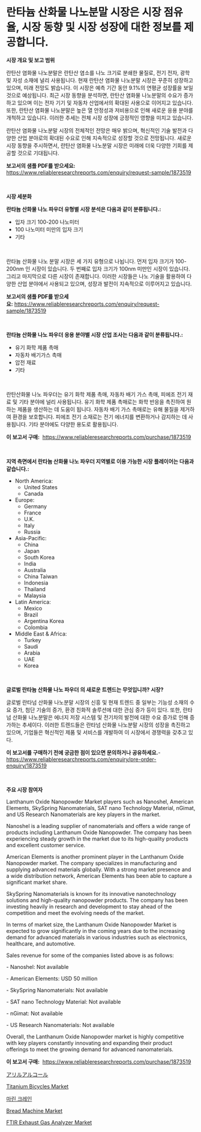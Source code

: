 <p><h1>란타늄 산화물 나노분말 시장은 시장 점유율, 시장 동향 및 시장 성장에 대한 정보를 제공합니다.</h1></p><p><strong>시장 개요 및 보고 범위</strong></p>
<p><p>란탄산 염화물 나노분말은 란탄산 염소를 나노 크기로 분쇄한 물질로, 전기 전자, 광학 및 자성 소재에 널리 사용됩니다. 현재 란탄산 염화물 나노분말 시장은 꾸준히 성장하고 있으며, 미래 전망도 밝습니다. 이 시장은 예측 기간 동안 9.1%의 연평균 성장률을 보일 것으로 예상됩니다. 최근 시장 동향을 분석하면, 란탄산 염화물 나노분말의 수요가 증가하고 있으며 이는 전자 기기 및 자동차 산업에서의 확대된 사용으로 이어지고 있습니다. 또한, 란탄산 염화물 나노분말은 높은 열 안정성과 저비용으로 인해 새로운 응용 분야를 개척하고 있습니다. 이러한 추세는 전체 시장 성장에 긍정적인 영향을 미치고 있습니다.</p><p>란탄산 염화물 나노분말 시장의 전체적인 전망은 매우 밝으며, 혁신적인 기술 발전과 다양한 산업 분야로의 확대된 수요로 인해 지속적으로 성장할 것으로 전망됩니다. 새로운 시장 동향을 주시하면서, 란탄산 염화물 나노분말 시장은 미래에 더욱 다양한 기회를 제공할 것으로 기대됩니다.</p></p>
<p><strong>보고서의 샘플 PDF를 받으세요:</strong> <a href="https://www.reliableresearchreports.com/enquiry/request-sample/1873519">https://www.reliableresearchreports.com/enquiry/request-sample/1873519</a></p>
<p>&nbsp;</p>
<p><strong>시장 세분화</strong></p>
<p><strong>란타늄 산화물 나노 파우더 유형별 시장 분석은 다음과 같이 분류됩니다.:</strong></p>
<p><ul><li>입자 크기 100-200 나노미터</li><li>100 나노미터 미만의 입자 크기</li><li>기타</li></ul></p>
<p>&nbsp;</p>
<p><p>란타늄 산화물 나노 분말 시장은 세 가지 유형으로 나뉩니다. 먼저 입자 크기가 100-200nm 인 시장이 있습니다. 두 번째로 입자 크기가 100nm 미만인 시장이 있습니다. 그리고 마지막으로 다른 시장이 존재합니다. 이러한 시장들은 나노 기술을 활용하여 다양한 산업 분야에서 사용되고 있으며, 성장과 발전이 지속적으로 이루어지고 있습니다.</p></p>
<p><strong>보고서의 샘플 PDF를 받으세요:</strong>&nbsp;<a href="https://www.reliableresearchreports.com/enquiry/request-sample/1873519">https://www.reliableresearchreports.com/enquiry/request-sample/1873519</a></p>
<p>&nbsp;</p>
<p><strong> 란타늄 산화물 나노 파우더 응용 분야별 시장 산업 조사는 다음과 같이 분류됩니다.:</strong></p>
<p><ul><li>유기 화학 제품 촉매</li><li>자동차 배기가스 촉매</li><li>압전 재료</li><li>기타</li></ul></p>
<p>&nbsp;</p>
<p><p>란탄산화물 나노 파우더는 유기 화학 제품 촉매, 자동차 배기 가스 촉매, 피에조 전기 재료 및 기타 분야에 널리 사용됩니다. 유기 화학 제품 촉매로는 화학 반응을 촉진하여 원하는 제품을 생산하는 데 도움이 됩니다. 자동차 배기 가스 촉매로는 유해 물질을 제거하여 환경을 보호합니다. 피에조 전기 소재로는 전기 에너지를 변환하거나 감지하는 데 사용됩니다. 기타 분야에도 다양한 용도로 활용됩니다.</p></p>
<p><strong>이 보고서 구매:</strong>&nbsp; <a href="https://www.reliableresearchreports.com/purchase/1873519">https://www.reliableresearchreports.com/purchase/1873519</a></p>
<p>&nbsp;</p>
<p><strong>지역 측면에서 란타늄 산화물 나노 파우더 지역별로 이용 가능한 시장 플레이어는 다음과 같습니다.:</strong></p>
<p><ul>
    <li>
        North America:
        <ul>
            <li>United States</li>
            <li>Canada</li>
        </ul>
    </li>
    <li>
        Europe:
        <ul>
            <li>Germany</li>
            <li>France</li>
            <li>U.K.</li>
            <li>Italy</li>
            <li>Russia</li>
        </ul>
    </li>
    <li>
        Asia-Pacific:
        <ul>
            <li>China</li>
            <li>Japan</li>
            <li>South Korea</li>
            <li>India</li>
            <li>Australia</li>
            <li>China Taiwan</li>
            <li>Indonesia</li>
            <li>Thailand</li>
            <li>Malaysia</li>
        </ul>
    </li>
    <li>
        Latin America:
        <ul>
            <li>Mexico</li>
            <li>Brazil</li>
            <li>Argentina Korea</li>
            <li>Colombia</li>
        </ul>
    </li>
    <li>
        Middle East & Africa:
        <ul>
            <li>Turkey</li>
            <li>Saudi</li>
            <li>Arabia</li>
            <li>UAE</li>
            <li>Korea</li>
        </ul>
    </li>
    </ul></p>
<p>&nbsp;</p>
<p><strong>글로벌 란타늄 산화물 나노 파우더 의 새로운 트렌드는 무엇입니까? 시장?</strong></p>
<p><p>글로벌 란타넘 산화물 나노분말 시장의 신흥 및 현재 트렌드 중 일부는 기능성 소재의 수요 증가, 첨단 기술의 증가, 환경 친화적 솔루션에 대한 관심 증가 등이 있다. 또한, 란타넘 산화물 나노분말은 에너지 저장 시스템 및 전기차의 발전에 대한 수요 증가로 인해 증가하는 추세이다. 이러한 트렌드들은 란타넘 산화물 나노분말 시장의 성장을 촉진하고 있으며, 기업들은 혁신적인 제품 및 서비스를 개발하여 이 시장에서 경쟁력을 갖추고 있다.</p></p>
<p><strong>이 보고서를 구매하기 전에 궁금한 점이 있으면 문의하거나 공유하세요.</strong>- <a href="https://www.reliableresearchreports.com/enquiry/pre-order-enquiry/1873519">https://www.reliableresearchreports.com/enquiry/pre-order-enquiry/1873519</a></p>
<p>&nbsp;</p>
<p><strong>주요 시장 참여자</strong></p>
<p><p>Lanthanum Oxide Nanopowder Market players such as Nanoshel, American Elements, SkySpring Nanomaterials, SAT nano Technology Material, nGimat, and US Research Nanomaterials are key players in the market.</p><p>Nanoshel is a leading supplier of nanomaterials and offers a wide range of products including Lanthanum Oxide Nanopowder. The company has been experiencing steady growth in the market due to its high-quality products and excellent customer service.</p><p>American Elements is another prominent player in the Lanthanum Oxide Nanopowder market. The company specializes in manufacturing and supplying advanced materials globally. With a strong market presence and a wide distribution network, American Elements has been able to capture a significant market share.</p><p>SkySpring Nanomaterials is known for its innovative nanotechnology solutions and high-quality nanopowder products. The company has been investing heavily in research and development to stay ahead of the competition and meet the evolving needs of the market.</p><p>In terms of market size, the Lanthanum Oxide Nanopowder Market is expected to grow significantly in the coming years due to the increasing demand for advanced materials in various industries such as electronics, healthcare, and automotive.</p><p>Sales revenue for some of the companies listed above is as follows:</p><p>- Nanoshel: Not available</p><p>- American Elements: USD 50 million</p><p>- SkySpring Nanomaterials: Not available</p><p>- SAT nano Technology Material: Not available</p><p>- nGimat: Not available</p><p>- US Research Nanomaterials: Not available</p><p>Overall, the Lanthanum Oxide Nanopowder market is highly competitive with key players constantly innovating and expanding their product offerings to meet the growing demand for advanced nanomaterials.</p></p>
<p><strong>이 보고서 구매:</strong>&nbsp;&nbsp;<a href="https://www.reliableresearchreports.com/purchase/1873519">https://www.reliableresearchreports.com/purchase/1873519</a></p>
<p><p><a href="https://github.com/oafhukehf4709715/Market-Research-Report-List-1/blob/main/76827853062.md">アリルアルコール</a></p><p><a href="https://github.com/WillieWoodard/Market-Research-Report-List-4/blob/main/titanium-bicycles-market.md">Titanium Bicycles Market</a></p><p><a href="https://github.com/vseigx30c9a1j/Market-Research-Report-List-1/blob/main/37592512695.md">마린 크레인</a></p><p><a href="https://github.com/marloy8/Market-Research-Report-List-3/blob/main/bread-machine-market.md">Bread Machine Market</a></p><p><a href="https://issuu.com/reportprime-2/docs/ftir-exhaust-gas-analyzer-market-size-2030.pptx">FTIR Exhaust Gas Analyzer Market</a></p></p>
